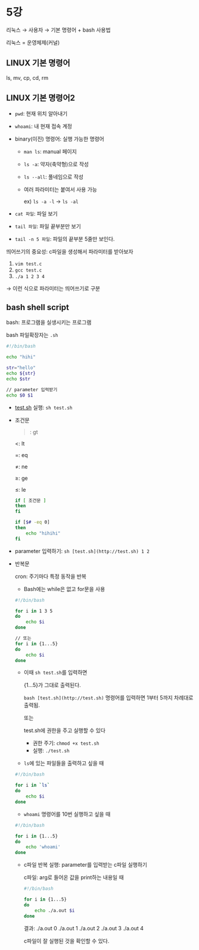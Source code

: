 # 5강

리눅스 → 사용자 → 기본 명령어 + bash 사용법

리눅스 = 운영체제(커널)

## LINUX 기본 명령어

ls, mv, cp, cd, rm

## LINUX 기본 명령어2

- `pwd`: 현재 위치 알아내기
- `whoami`: 내 현재 접속 계정
- binary(이진) 명령어: 실행 가능한 명령어
    - `man ls`: manual 페이지
    - `ls -a`: 약자(축약형)으로 작성
    - `ls --all`: 풀네임으로 작성
    - 여러 파라미터는 붙여서 사용 가능
        
        ex) `ls -a -l` → `ls -al`
        
- `cat 파일`: 파일 보기
- `tail 파일`: 파일 끝부분만 보기
- `tail -n 5 파일`: 파일의 끝부분 5줄만 보인다.

띄어쓰기의 중요성: c파일을 생성해서 파라미터를 받아보자

1. `vim test.c`
2. `gcc test.c`
3. `./a 1 2 3 4`

→ 이런 식으로 파라미터는 띄어쓰기로 구분

## bash shell script

bash: 프로그램을 실생시키는 프로그램

bash 파일확장자는 `.sh`

```bash
#!/bin/bash

echo "hihi"

str="hello"
echo ${str}
echo $str

// parameter 입력받기
echo $0 $1
```

- [test.sh](http://test.sh) 실행: `sh test.sh`
- 조건문
    
    >: gt
    
    <: lt
    
    =: eq
    
    ≠: ne
    
    ≥: ge
    
    ≤: le
    
    ```bash
    if [ 조건문 ]
    then
    fi
    ```
    
    ```bash
    if [$# -eq 0]
    then
    	echo "hihihi"
    fi
    ```
    
- parameter 입력하기: `sh [test.sh](http://test.sh) 1 2`

- 반복문
    
    cron: 주기마다 특정 동작을 반복
    
    - Bash에는 while은 없고 for문을 사용
    
    ```bash
    #!/bin/bash
    
    for i in 1 3 5
    do
    	echo $i
    done
    
    // 또는
    for i in {1...5}
    do
    	echo $i
    done
    ```
    
    - 이때 `sh test.sh`를 입력하면
        
        {1…5}가 그대로 출력된다.
        
        `bash [test.sh](http://test.sh)` 명령어를 입력하면 1부터 5까지 차례대로 출력됨.
        
        또는
        
        test.sh에 권한을 주고 실행할 수 있다
        
        - 권한 주기: `chmod +x test.sh`
        - 실행: `./test.sh`
    
    - `ls`에 있는 파일들을 출력하고 싶을 때
    
    ```bash
    #!/bin/bash
    
    for i in `ls`
    do
    	echo $i
    done
    ```
    
    - `whoami` 명령어를 10번 실행하고 싶을 때
    
    ```bash
    #!/bin/bash
    
    for i in {1...5}
    do
    	echo 'whoami'
    done
    ```
    
    - c파일 반복 실행: parameter를 입력받는 c파일 실행하기
        
        c파일: arg로 들어온 값을 print하는 내용일 때
        
        ```bash
        #!/bin/bash
        
        for i in {1...5}
        do
        	echo ./a.out $i
        done
        ```
        
        결과: ./a.out 0    ./a.out 1    ./a.out 2    ./a.out 3    ./a.out 4
        
        c파일이 잘 실행된 것을 확인할 수 있다.
